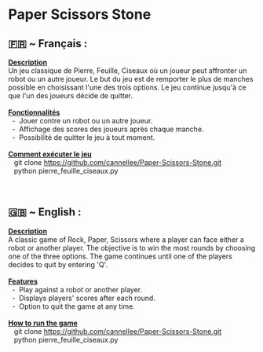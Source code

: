 # Paper Scissors Stone
## 🇫🇷 ~ Français :<br>
**<u>Description<br></u>**
Un jeu classique de Pierre, Feuille, Ciseaux où un joueur peut affronter un robot ou un autre joueur. Le but du jeu est de remporter le plus de manches possible en choisissant l'une des trois options. Le jeu continue jusqu'à ce que l'un des joueurs décide de quitter.<br>
<br>
**<u>Fonctionnalités<br></u>**
&nbsp;&nbsp;-&nbsp;&nbsp;Jouer contre un robot ou un autre joueur.<br>
&nbsp;&nbsp;-&nbsp;&nbsp;Affichage des scores des joueurs après chaque manche.<br>
&nbsp;&nbsp;-&nbsp;&nbsp;Possibilité de quitter le jeu à tout moment.<br>
<br>
**<u>Comment exécuter le jeu<br></u>**
&nbsp;&nbsp;&nbsp;git clone https://github.com/cannellee/Paper-Scissors-Stone.git<br>
&nbsp;&nbsp;&nbsp;python pierre_feuille_ciseaux.py<br>
<br>
<br>

## 🇬🇧 ~ English :<br>
**<u>Description<br></u>**
A classic game of Rock, Paper, Scissors where a player can face either a robot or another player. The objective is to win the most rounds by choosing one of the three options. The game continues until one of the players decides to quit by entering 'Q'.<br>
<br>
**<u>Features<br></u>**
&nbsp;&nbsp;-&nbsp;&nbsp;Play against a robot or another player.<br>
&nbsp;&nbsp;-&nbsp;&nbsp;Displays players' scores after each round.<br>
&nbsp;&nbsp;-&nbsp;&nbsp;Option to quit the game at any time.<br>
<br>
**<u>How to run the game<br></u>**
&nbsp;&nbsp;&nbsp;git clone https://github.com/cannellee/Paper-Scissors-Stone.git<br>
&nbsp;&nbsp;&nbsp;python pierre_feuille_ciseaux.py<br>
